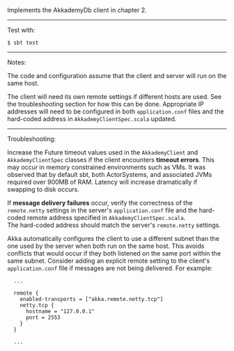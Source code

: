 Implements the AkkademyDb client in chapter 2.

***

Test with:

`$ sbt test`

***

Notes:

The code and configuration assume that the client and server will run on the same host.  

The client will need its own remote settings if different hosts are used.  See the troubleshooting
section for how this can be done.  Appropriate IP addresses will need to be configured in both
`application.conf` files and the hard-coded address in `AkkademyClientSpec.scala` updated. 

***

Troubleshooting:

Increase the Future timeout values used in the `AkkademyClient` and `AkkademyClientSpec` classes if the
client encounters **timeout errors**.  This may occur in memory constrained environments such as VMs.  It was
observed that by default sbt, both ActorSystems, and associated JVMs required over 900MB of RAM.  Latency 
will increase dramatically if swapping to disk occurs.  

If **message delivery failures** occur, verify the correctness of the `remote.netty` settings in the 
server's `application.conf` file and the hard-coded remote address specified in `AkkademyClientSpec.scala`.  
The hard-coded address should match the server's `remote.netty` settings.  

Akka automatically configures the client to use a different subnet than the one used by the server when 
both run on the same host.  This avoids conflicts that would occur if they both listened on the same port 
within the same subnet.  Consider adding an explicit remote setting to the client's `application.conf` 
file if messages are not being delivered.  For example:    

```
  ...

  remote {
    enabled-transports = ["akka.remote.netty.tcp"]
    netty.tcp {
      hostname = "127.0.0.1"
      port = 2553
    }
  }

  ...
```


